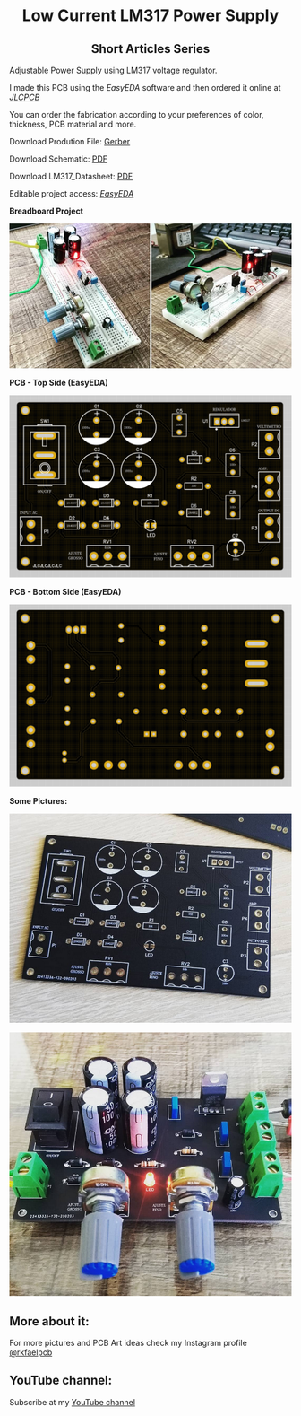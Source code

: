 <h1 align="center"> Low Current LM317 Power Supply </h1>

<h2 align="center"> Short Articles Series </h2>

Adjustable Power Supply using LM317 voltage regulator.

I made this PCB using the *EasyEDA* software and then ordered it online at [*JLCPCB*](https://jlcpcb.com/?from=RMW)

You can order the fabrication according to your preferences of color, thickness, PCB material and more.

Download Prodution File: [Gerber](https://github.com/rkfael/Low-Current-PCB-Power-Supply-LM317/blob/main/Gerber_LM317%20Power%20Supply.zip)

Download Schematic: [PDF](https://github.com/rkfael/Low-Current-PCB-Power-Supply-LM317/blob/main/Schematic%20-%20LM317%20Power%20Supply.pdf)

Download LM317_Datasheet: [PDF](https://github.com/rkfael/Low-Current-PCB-Power-Supply-LM317/blob/main/LM317_Datasheet.pdf)

Editable project access: [*EasyEDA*](https://easyeda.com/editor#id=9c8f5840523c481ab3ed346289bed74f|8626b5a63a9f44c1a367c2156f8814c6)

**Breadboard Project**

![showcase](https://github.com/rkfael/Low-Current-PCB-Power-Supply-LM317/blob/main/rootimages/Figura%203.png)

**PCB - Top Side (EasyEDA)**

![showcase](https://github.com/rkfael/Low-Current-PCB-Power-Supply-LM317/blob/main/rootimages/Figura%204.png)

**PCB - Bottom Side (EasyEDA)**

![showcase](https://github.com/rkfael/Low-Current-PCB-Power-Supply-LM317/blob/main/rootimages/Figura%205.png)

**Some Pictures:**

![showcase](https://github.com/rkfael/Low-Current-PCB-Power-Supply-LM317/blob/main/rootimages/Figura%202.png)

![showcase](https://github.com/rkfael/Low-Current-PCB-Power-Supply-LM317/blob/main/rootimages/Figura%201.png)

## More about it:

For more pictures and PCB Art ideas check my Instagram profile [@rkfaelpcb](https://instagram.com/rkfaelpcb)

## YouTube channel:

Subscribe at my [YouTube channel](https://www.youtube.com/channel/UCUXV45PUONuPi8HNMYXnK5g)

